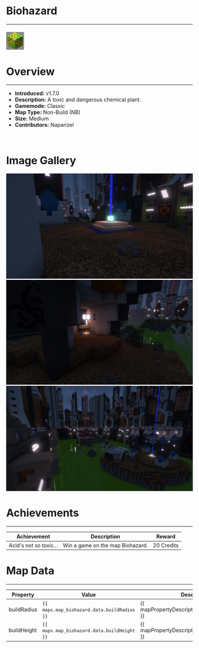 # Biohazard

---

#### ![biohazardicon](../assets/icons/biohazard-icon.jpg)

# Overview

---

- **Introduced:** v1.7.0
- **Description:** A toxic and dangerous chemical plant.
- **Gamemode:** Classic
- **Map Type:** Non-Build (NB)
- **Size:** Medium
- **Contributors:** Naparizel

<br />

# Image Gallery

![Biohazard - Beacon](../assets/maps/biohazard/biohazard-beacon.jpg)
![Biohazard - Spawn](../assets/maps/biohazard/biohazard-spawn.jpg)
![Biohazard - Middle](../assets/maps/biohazard/biohazard-overview.jpg)

# Achievements

---

| Achievement            | Description                      | Reward     |
| ---------------------- | -------------------------------- | ---------- |
| Acid's not so toxic... | Win a game on the map Biohazard. | 20 Credits |

# Map Data

---

| Property    | Value                                       | Description                                       |
| ----------- | ------------------------------------------- | ------------------------------------------------- |
| buildRadius | `{{ maps.map_biohazard.data.buildRadius }}` | {{ mapPropertyDescriptions.buildRadius.classic }} |
| buildHeight | `{{ maps.map_biohazard.data.buildHeight }}` | {{ mapPropertyDescriptions.buildHeight.classic }} |
